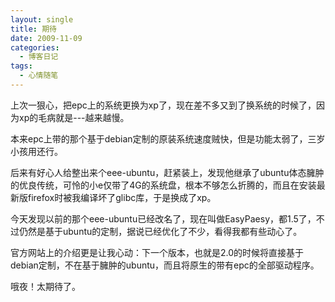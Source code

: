 ```yaml
---
layout: single
title: 期待
date: 2009-11-09
categories:
  - 博客日记
tags:
  - 心情随笔
---
```


上次一狠心，把epc上的系统更换为xp了，现在差不多又到了换系统的时候了，因为xp的毛病就是---越来越慢。

本来epc上带的那个基于debian定制的原装系统速度贼快，但是功能太弱了，三岁小孩用还行。

后来有好心人给整出来个eee-ubuntu，赶紧装上，发现他继承了ubuntu体态臃肿的优良传统，可怜的小e仅带了4G的系统盘，根本不够怎么折腾的，而且在安装最新版firefox时被我编译坏了glibc库，于是换成了xp。

今天发现以前的那个eee-ubuntu已经改名了，现在叫做EasyPaesy，都1.5了，不过仍然是基于ubuntu的定制，据说已经优化了不少，看得我都有些动心了。

官方网站上的介绍更是让我心动：下一个版本，也就是2.0的时候将直接基于debian定制，不在基于臃肿的ubuntu，而且将原生的带有epc的全部驱动程序。

哦夜！太期待了。
